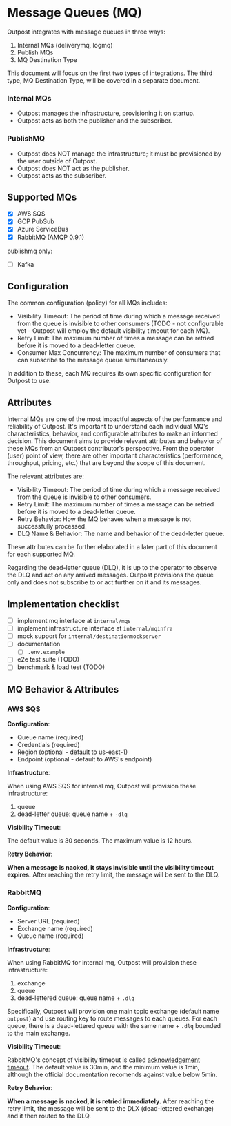# Message Queues (MQ)

Outpost integrates with message queues in three ways:

1. Internal MQs (deliverymq, logmq)
2. Publish MQs
3. MQ Destination Type

This document will focus on the first two types of integrations. The third type, MQ Destination Type, will be covered in a separate document.

### Internal MQs

- Outpost manages the infrastructure, provisioning it on startup.
- Outpost acts as both the publisher and the subscriber.

### PublishMQ

- Outpost does NOT manage the infrastructure; it must be provisioned by the user outside of Outpost.
- Outpost does NOT act as the publisher.
- Outpost acts as the subscriber.

## Supported MQs

- [x] AWS SQS
- [x] GCP PubSub
- [x] Azure ServiceBus
- [x] RabbitMQ (AMQP 0.9.1)

publishmq only:

- [ ] Kafka

## Configuration

The common configuration (policy) for all MQs includes:

- Visibility Timeout: The period of time during which a message received from the queue is invisible to other consumers (TODO - not configurable yet - Outpost will employ the default visibility timeout for each MQ).
- Retry Limit: The maximum number of times a message can be retried before it is moved to a dead-letter queue.
- Consumer Max Concurrency: The maximum number of consumers that can subscribe to the message queue simultaneously.

In addition to these, each MQ requires its own specific configuration for Outpost to use.

## Attributes

Internal MQs are one of the most impactful aspects of the performance and reliability of Outpost. It's important to understand each individual MQ's characteristics, behavior, and configurable attributes to make an informed decision. This document aims to provide relevant attributes and behavior of these MQs from an Outpost contributor's perspective. From the operator (user) point of view, there are other important characteristics (performance, throughput, pricing, etc.) that are beyond the scope of this document.

The relevant attributes are:

- Visibility Timeout: The period of time during which a message received from the queue is invisible to other consumers.
- Retry Limit: The maximum number of times a message can be retried before it is moved to a dead-letter queue.
- Retry Behavior: How the MQ behaves when a message is not successfully processed.
- DLQ Name & Behavior: The name and behavior of the dead-letter queue.

These attributes can be further elaborated in a later part of this document for each supported MQ.

Regarding the dead-letter queue (DLQ), it is up to the operator to observe the DLQ and act on any arrived messages. Outpost provisions the queue only and does not subscribe to or act further on it and its messages.

## Implementation checklist

- [ ] implement mq interface at `internal/mqs`
- [ ] implement infrastructure interface at `internal/mqinfra`
- [ ] mock support for `internal/destinationmockserver`
- [ ] documentation
  - [ ] `.env.example`
- [ ] e2e test suite (TODO)
- [ ] benchmark & load test (TODO)

## MQ Behavior & Attributes

### AWS SQS

**Configuration**:

- Queue name (required)
- Credentials (required)
- Region (optional - default to us-east-1)
- Endpoint (optional - default to AWS's endpoint)

**Infrastructure**:

When using AWS SQS for internal mq, Outpost will provision these infrastructure:

1. queue
2. dead-letter queue: queue name + `-dlq`

**Visibility Timeout**:

The default value is 30 seconds. The maximum value is 12 hours.

**Retry Behavior**:

**When a message is nacked, it stays invisible until the visibility timeout expires.** After reaching the retry limit, the message will be sent to the DLQ.

### RabbitMQ

**Configuration**:

- Server URL (required)
- Exchange name (required)
- Queue name (required)

**Infrastructure**:

When using RabbitMQ for internal mq, Outpost will provision these infrastructure:

1. exchange
2. queue
4. dead-lettered queue: queue name + `.dlq`

Specifically, Outpost will provision one main topic exchange (default name `outpost`) and use routing key to route messages to each queues. For each queue, there is a dead-lettered queue with the same name + `.dlq` bounded to the main exchange.

**Visibility Timeout**:

RabbitMQ's concept of visibility timeout is called [acknowledgement timeout](https://www.rabbitmq.com/docs/consumers#acknowledgement-timeout). The default value is 30min, and the minimum value is 1min, although the official documentation recomends against value below 5min.

**Retry Behavior**:

**When a message is nacked, it is retried immediately.** After reaching the retry limit, the message will be sent to the DLX (dead-lettered exchange) and it then routed to the DLQ.
